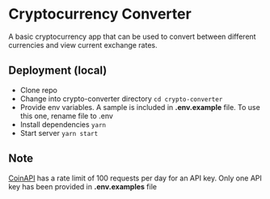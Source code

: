 # Cryptocurrency Converter

A basic cryptocurrency app that can be used to convert between different currencies and view current exchange rates.

## Deployment (local)

- Clone repo
- Change into crypto-converter directory `cd crypto-converter`
- Provide env variables. A sample is included in **.env.example** file. To use this one, rename file to .env
- Install dependencies `yarn`
- Start server `yarn start`

## Note

[CoinAPI](https://docs.coinapi.io/#md-rest-api) has a rate limit of 100 requests per day for an API key. Only one API key has been provided in **.env.examples** file
